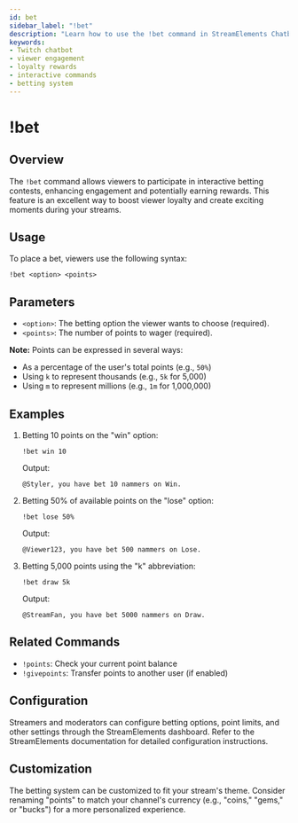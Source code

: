 ```yaml
---
id: bet
sidebar_label: "!bet"
description: "Learn how to use the !bet command in StreamElements Chatbot to engage your Twitch audience with interactive betting contests."
keywords:
- Twitch chatbot
- viewer engagement
- loyalty rewards
- interactive commands
- betting system
---
```


# !bet

## Overview

The `!bet` command allows viewers to participate in interactive betting contests, enhancing engagement and potentially earning rewards. This feature is an excellent way to boost viewer loyalty and create exciting moments during your streams.

## Usage

To place a bet, viewers use the following syntax:

```
!bet <option> <points>
```

## Parameters

- `<option>`: The betting option the viewer wants to choose (required).
- `<points>`: The number of points to wager (required).

**Note:** Points can be expressed in several ways:
- As a percentage of the user's total points (e.g., `50%`)
- Using `k` to represent thousands (e.g., `5k` for 5,000)
- Using `m` to represent millions (e.g., `1m` for 1,000,000)

## Examples

1. Betting 10 points on the "win" option:
   ```
   !bet win 10
   ```
   Output:
   ```
   @Styler, you have bet 10 nammers on Win.
   ```

2. Betting 50% of available points on the "lose" option:
   ```
   !bet lose 50%
   ```
   Output:
   ```
   @Viewer123, you have bet 500 nammers on Lose.
   ```

3. Betting 5,000 points using the "k" abbreviation:
   ```
   !bet draw 5k
   ```
   Output:
   ```
   @StreamFan, you have bet 5000 nammers on Draw.
   ```

## Related Commands

- `!points`: Check your current point balance
- `!givepoints`: Transfer points to another user (if enabled)

## Configuration

Streamers and moderators can configure betting options, point limits, and other settings through the StreamElements dashboard. Refer to the StreamElements documentation for detailed configuration instructions.

## Customization

The betting system can be customized to fit your stream's theme. Consider renaming "points" to match your channel's currency (e.g., "coins," "gems," or "bucks") for a more personalized experience.
